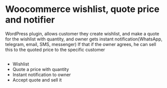 
# Woocommerce wishlist, quote price and notifier

WordPress plugin, allows customer they create wishlist, and make a quote for the wishlist with quantity, and owner gets instant notification(WhatsApp, telegram, email, SMS, messenger) If that if the owner agrees, he can sell this to the quoted price to the specific customer

##

- Wishlist
- Quote a price with quantity
- Instant notification to owner
- Accept quote and sell it
